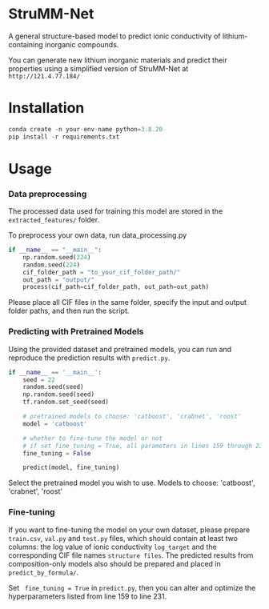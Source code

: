 # StruMM-Net
A general structure-based model to predict ionic conductivity of lithium-containing inorganic compounds. 

You can generate new lithium inorganic materials and predict their properties using a simplified version of StruMM-Net at `http://121.4.77.184/`

# Installation
```python
conda create -n your-env-name python=3.8.20
pip install -r requirements.txt
```

# Usage
### Data preprocessing
The processed data used for training this model are stored in the `extracted_features/` folder.

To preprocess your own data, run data_processing.py
```python
if __name__ == "__main__":
    np.random.seed(224)
    random.seed(224)
    cif_folder_path = "to_your_cif_folder_path/"
    out_path = "output/"
    process(cif_path=cif_folder_path, out_path=out_path)
```
Please place all CIF files in the same folder, specify the input and output folder paths, and then run the script.


### Predicting with Pretrained Models
Using the provided dataset and pretrained models, you can run and reproduce the prediction results with `predict.py`.
```python
if __name__ == '__main__':
    seed = 22
    random.seed(seed)
    np.random.seed(seed)
    tf.random.set_seed(seed)

    # pretrained models to choose: 'catboost', 'crabnet', 'roost'
    model = 'catboost'

    # whether to fine-tune the model or not
    # if set fine_tuning = True, all parameters in lines 159 through 231 of the code can be adjusted
    fine_tuning = False

    predict(model, fine_tuning)
```
Select the pretrained model you wish to use. Models to choose: 'catboost', 'crabnet', 'roost'

### Fine-tuning
If you want to fine-tuning the model on your own dataset, please prepare `train.csv`, `val.py` and `test.py` files, which should contain at least two columns: the log value of ionic conductivity `log_target` and the corresponding CIF file names `structure files`. The predicted results from composition-only models also should be prepared and placed in `predict_by_formula/`.

Set ` fine_tuning = True` in `predict.py`, then you can alter and optimize the hyperparameters listed from line 159 to line 231.
